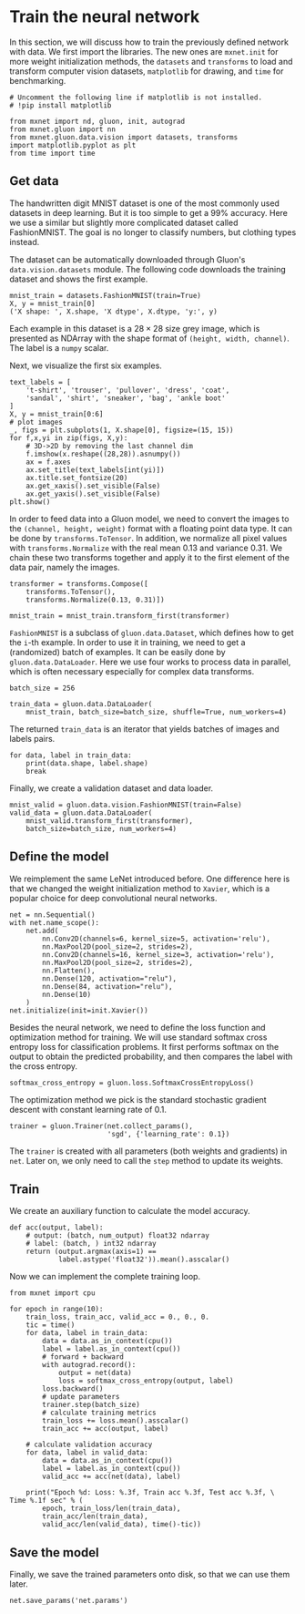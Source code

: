 # Train the neural network

In this section, we will discuss how to train the previously defined network with data. We first import the libraries. The new ones are `mxnet.init` for more weight initialization methods, the `datasets` and `transforms` to load and transform computer vision datasets, `matplotlib` for drawing, and `time` for benchmarking.

```{.python .input  n=1}
# Uncomment the following line if matplotlib is not installed.
# !pip install matplotlib

from mxnet import nd, gluon, init, autograd
from mxnet.gluon import nn
from mxnet.gluon.data.vision import datasets, transforms
import matplotlib.pyplot as plt
from time import time
```

## Get data

The handwritten digit MNIST dataset is one of the most commonly used datasets in deep learning. But it is too simple to get a 99% accuracy. Here we use a similar but slightly more complicated dataset called FashionMNIST. The goal is no longer to classify numbers, but clothing types instead.

The dataset can be automatically downloaded through Gluon's `data.vision.datasets` module. The following code downloads the training dataset and shows the first example.

```{.python .input  n=2}
mnist_train = datasets.FashionMNIST(train=True)
X, y = mnist_train[0]
('X shape: ', X.shape, 'X dtype', X.dtype, 'y:', y)
```

Each example in this dataset is a $28\times 28$ size grey image, which is presented as NDArray with the shape format of `(height, width, channel)`.  The label is a `numpy` scalar.

Next, we visualize the first six examples.

```{.python .input  n=3}
text_labels = [
    't-shirt', 'trouser', 'pullover', 'dress', 'coat',
    'sandal', 'shirt', 'sneaker', 'bag', 'ankle boot'
]
X, y = mnist_train[0:6]
# plot images
_, figs = plt.subplots(1, X.shape[0], figsize=(15, 15))
for f,x,yi in zip(figs, X,y):
    # 3D->2D by removing the last channel dim
    f.imshow(x.reshape((28,28)).asnumpy())
    ax = f.axes
    ax.set_title(text_labels[int(yi)])
    ax.title.set_fontsize(20)
    ax.get_xaxis().set_visible(False)
    ax.get_yaxis().set_visible(False)
plt.show()
```

In order to feed data into a Gluon model, we need to convert the images to the `(channel, height, weight)` format with a floating point data type. It can be done by `transforms.ToTensor`. In addition, we normalize all pixel values with `transforms.Normalize` with the real mean 0.13 and variance 0.31. We chain these two transforms together and apply it to the first element of the data pair, namely the images.

```{.python .input  n=4}
transformer = transforms.Compose([
    transforms.ToTensor(),
    transforms.Normalize(0.13, 0.31)])

mnist_train = mnist_train.transform_first(transformer)
```

`FashionMNIST` is a subclass of `gluon.data.Dataset`, which defines how to get the `i`-th example. In order to use it in training, we need to get a (randomized) batch of examples. It can be easily done by `gluon.data.DataLoader`. Here we use four works to process data in parallel, which is often necessary especially for complex data transforms.

```{.python .input  n=5}
batch_size = 256

train_data = gluon.data.DataLoader(
    mnist_train, batch_size=batch_size, shuffle=True, num_workers=4)
```

The returned `train_data` is an iterator that yields batches of images and labels pairs.

```{.python .input  n=6}
for data, label in train_data:
    print(data.shape, label.shape)
    break
```

Finally, we create a validation dataset and data loader.

```{.python .input  n=7}
mnist_valid = gluon.data.vision.FashionMNIST(train=False)
valid_data = gluon.data.DataLoader(
    mnist_valid.transform_first(transformer),
	batch_size=batch_size, num_workers=4)
```

## Define the model

We reimplement the same LeNet introduced before. One difference here is that we changed the weight initialization method to `Xavier`, which is a popular choice for deep convolutional neural networks.

```{.python .input  n=8}
net = nn.Sequential()
with net.name_scope():
    net.add(
        nn.Conv2D(channels=6, kernel_size=5, activation='relu'),
        nn.MaxPool2D(pool_size=2, strides=2),
        nn.Conv2D(channels=16, kernel_size=3, activation='relu'),
        nn.MaxPool2D(pool_size=2, strides=2),
        nn.Flatten(),
        nn.Dense(120, activation="relu"),
        nn.Dense(84, activation="relu"),
        nn.Dense(10)
    )
net.initialize(init=init.Xavier())
```

Besides the neural network, we need to define the loss function and optimization method for training. We will use standard softmax cross entropy loss for classification problems. It first performs softmax on the output to obtain the predicted probability, and then compares the label with the cross entropy.

```{.python .input  n=9}
softmax_cross_entropy = gluon.loss.SoftmaxCrossEntropyLoss()
```

The optimization method we pick is the standard stochastic gradient descent with constant learning rate of 0.1.

```{.python .input  n=10}
trainer = gluon.Trainer(net.collect_params(),
                        'sgd', {'learning_rate': 0.1})
```

The `trainer` is created with all parameters (both weights and gradients) in `net`. Later on, we only need to call the `step` method to update its weights.

## Train

We create an auxiliary function to calculate the model accuracy.

```{.python .input  n=11}
def acc(output, label):
    # output: (batch, num_output) float32 ndarray
    # label: (batch, ) int32 ndarray
    return (output.argmax(axis=1) == 
            label.astype('float32')).mean().asscalar()
```

Now we can implement the complete training loop.

```{.python .input  n=12}
from mxnet import cpu

for epoch in range(10):
    train_loss, train_acc, valid_acc = 0., 0., 0.
    tic = time()
    for data, label in train_data:
        data = data.as_in_context(cpu())
        label = label.as_in_context(cpu())
        # forward + backward
        with autograd.record():
            output = net(data)
            loss = softmax_cross_entropy(output, label)
        loss.backward()
        # update parameters
        trainer.step(batch_size)
        # calculate training metrics
        train_loss += loss.mean().asscalar()
        train_acc += acc(output, label)

    # calculate validation accuracy
    for data, label in valid_data:
        data = data.as_in_context(cpu())
        label = label.as_in_context(cpu())
        valid_acc += acc(net(data), label)

    print("Epoch %d: Loss: %.3f, Train acc %.3f, Test acc %.3f, \
Time %.1f sec" % (
        epoch, train_loss/len(train_data),
        train_acc/len(train_data),
        valid_acc/len(valid_data), time()-tic))
```

## Save the model

Finally, we save the trained parameters onto disk, so that we can use them later.

```{.python .input  n=13}
net.save_params('net.params')
```
